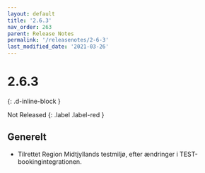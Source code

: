 ```yaml
---
layout: default
title: '2.6.3'
nav_order: 263
parent: Release Notes
permalink: '/releasenotes/2-6-3'
last_modified_date: '2021-03-26'
---
```


# 2.6.3
{: .d-inline-block }

Not Released
{: .label .label-red }

## Generelt
- Tilrettet Region Midtjyllands testmiljø, efter ændringer i TEST-bookingintegrationen.

